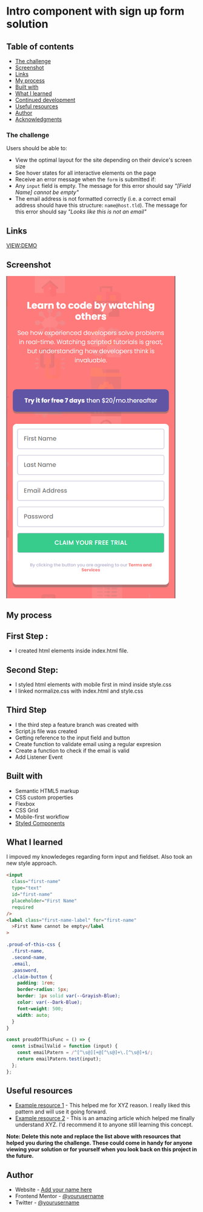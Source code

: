 # Intro component with sign up form solution

## Table of contents

- [The challenge](#the-challenge)
- [Screenshot](#screenshot)
- [Links](#links)
- [My process](#my-process)
- [Built with](#built-with)
- [What I learned](#what-i-learned)
- [Continued development](#continued-development)
- [Useful resources](#useful-resources)
- [Author](#author)
- [Acknowledgments](#acknowledgments)

### The challenge

Users should be able to:

- View the optimal layout for the site depending on their device's screen size
- See hover states for all interactive elements on the page
- Receive an error message when the `form` is submitted if:
- Any `input` field is empty. The message for this error should say _"[Field Name] cannot be empty"_
- The email address is not formatted correctly (i.e. a correct email address should have this structure: `name@host.tld`). The message for this error should say _"Looks like this is not an email"_

## Links

[VIEW:DEMO](https://miron-silviu.github.io/Signup-from/)

## Screenshot

![Mobile layout](image.png)

## My process

## First Step :

- I created html elements inside index.html file.

## Second Step:

- I styled html elements with mobile first in mind inside style.css
- I linked normalize.css with index.html and style.css

## Third Step

- I the third step a feature branch was created with
- Script.js file was created
- Getting reference to the input field and button
- Create function to validate email using a regular expresion
- Create a function to check if the email is valid
- Add Listener Event

## Built with

- Semantic HTML5 markup
- CSS custom properties
- Flexbox
- CSS Grid
- Mobile-first workflow
- [Styled Components](https://styled-components.com/)

## What I learned

I impoved my knowledeges regarding form input and fieldset. Also took an new style approach.

```html
<input
  class="first-name"
  type="text"
  id="first-name"
  placeholder="First Name"
  required
/>
<label class="first-name-label" for="first-name"
  >First Name cannot be empty</label
>
```

```css
.proud-of-this-css {
  .first-name,
  .second-name,
  .email,
  .password,
  .claim-button {
    padding: 1rem;
    border-radius: 5px;
    border: 1px solid var(--Grayish-Blue);
    color: var(--Dark-Blue);
    font-weight: 500;
    width: auto;
  }
}
```

```js
const proudOfThisFunc = () => {
  const isEmailValid = function (input) {
    const emailPatern = /^[^\s@][+@[^\s@]+\.[^\s@]+$/;
    return emailPatern.test(input);
  };
};
```

## Useful resources

- [Example resource 1](https://www.example.com) - This helped me for XYZ reason. I really liked this pattern and will use it going forward.
- [Example resource 2](https://www.example.com) - This is an amazing article which helped me finally understand XYZ. I'd recommend it to anyone still learning this concept.

**Note: Delete this note and replace the list above with resources that helped you during the challenge. These could come in handy for anyone viewing your solution or for yourself when you look back on this project in the future.**

## Author

- Website - [Add your name here](https://www.your-site.com)
- Frontend Mentor - [@yourusername](https://www.frontendmentor.io/profile/yourusername)
- Twitter - [@yourusername](https://www.twitter.com/yourusername)
